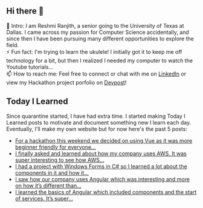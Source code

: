 ## Hi there 👋

🔭  Intro: I am Reshmi Ranjith, a senior going to the University of Texas at Dallas. I came across my passion for Computer Science accidentally, and since then I have been pursuing many different opportunities to explore the field.
<br/> ⚡ Fun fact: I'm trying to learn the ukulele! I initially got it to keep me off technology for a bit, but then I realized I needed my computer to watch the Youtube tutorials...
<br/>📫  How to reach me: Feel free to connect or chat with me on [LinkedIn](https://www.linkedin.com/in/reshmi-ranjith/) or view my Hackathon project porfolio on [Devpost](https://devpost.com/ReshmiCode)!

## Today I Learned

Since quarantine started, I have had extra time. I started making Today I Learned posts to motivate and document something new I learn each day. Eventually, I'll make my own website but for now here's the past 5 posts:

<!-- BLOG-POST-LIST:START -->
- [For a hackathon this weekend we decided on using Vue as it was more beginner friendly for everyone...](https://simplyprogramming.tumblr.com/post/630295176360984576)
- [I finally asked and learned about how my company uses AWS. It was super interesting to see how AWS...](https://simplyprogramming.tumblr.com/post/629991735732355072)
- [I had a project with Windows Forms in C# so I learned a lot about the components in it and how it...](https://simplyprogramming.tumblr.com/post/629826633458679808)
- [I saw how our company uses Angular which was interesting and more on how it&rsquo;s different than...](https://simplyprogramming.tumblr.com/post/629561697888354304)
- [I learned the basics of Angular which included components and the start of services. It’s super...](https://simplyprogramming.tumblr.com/post/629475014039797760)
<!-- BLOG-POST-LIST:END -->

<!--
**ReshmiCode/ReshmiCode** is a ✨ _special_ ✨ repository because its `README.md` (this file) appears on your GitHub profile.

Here are some ideas to get you started:

- 🔭 I’m currently working on ...
- 🌱 I’m currently learning ...
- 👯 I’m looking to collaborate on ...
- 🤔 I’m looking for help with ...
- 💬 Ask me about ...
- 📫 How to reach me: ...
- 😄 Pronouns: ...
- ⚡ Fun fact: ...
-->
